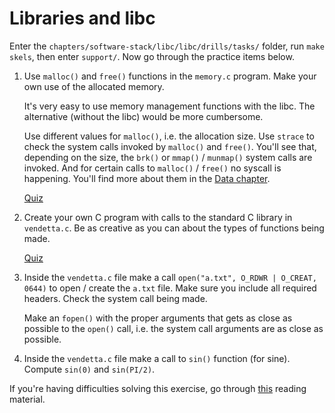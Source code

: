 # Libraries and libc

Enter the `chapters/software-stack/libc/libc/drills/tasks/` folder, run `make skels`, then enter `support/`.
Now go through the practice items below.

1. Use `malloc()` and `free()` functions in the `memory.c` program.
   Make your own use of the allocated memory.

   It's very easy to use memory management functions with the libc.
   The alternative (without the libc) would be more cumbersome.

   Use different values for `malloc()`, i.e. the allocation size.
   Use `strace` to check the system calls invoked by `malloc()` and `free()`.
   You'll see that, depending on the size, the `brk()` or `mmap()` / `munmap()` system calls are invoked.
   And for certain calls to `malloc()` / `free()` no syscall is happening.
   You'll find more about them in the [Data chapter](../../../../../data/working-with-memory/reading/working-with-memory.md).

   [Quiz](../../questions/malloc.md)

1. Create your own C program with calls to the standard C library in `vendetta.c`.
   Be as creative as you can about the types of functions being made.

   [Quiz](../../questions/libc.md)

1. Inside the `vendetta.c` file make a call `open("a.txt", O_RDWR | O_CREAT, 0644)` to open / create the `a.txt` file.
   Make sure you include all required headers.
   Check the system call being made.

   Make an `fopen()` with the proper arguments that gets as close as possible to the `open()` call, i.e. the system call arguments are as close as possible.

1. Inside the `vendetta.c` file make a call to `sin()` function (for sine).
   Compute `sin(0)` and `sin(PI/2)`.

If you're having difficulties solving this exercise, go through [this](../../../reading/libc.md) reading material.
